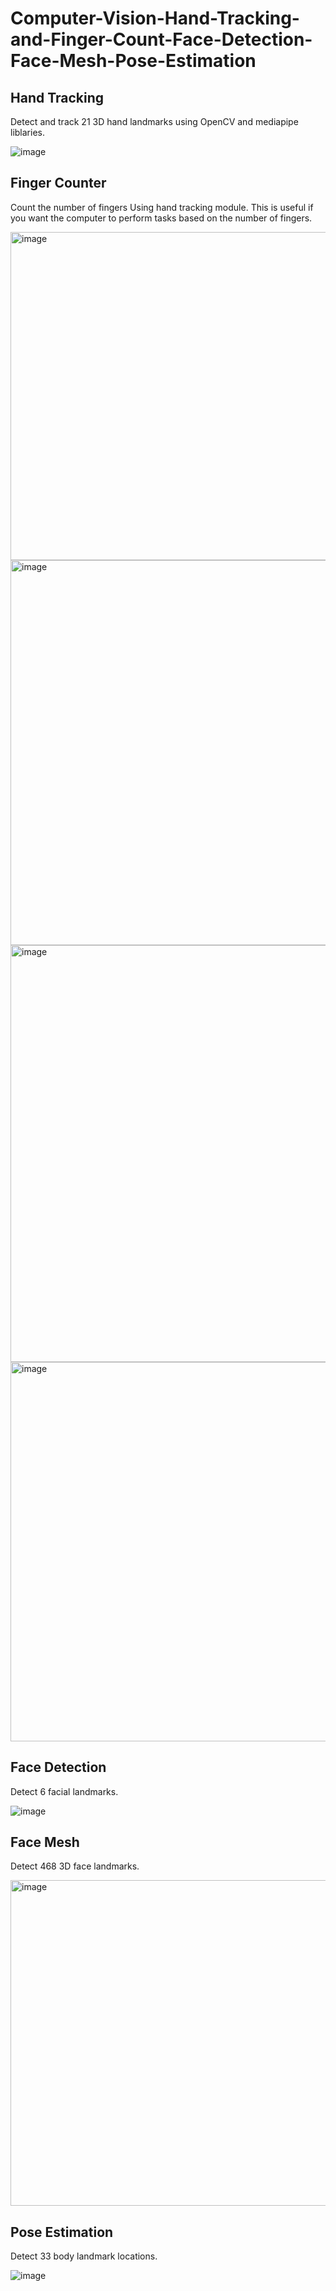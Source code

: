 # Computer-Vision-Hand-Tracking-and-Finger-Count-Face-Detection-Face-Mesh-Pose-Estimation

## Hand Tracking
Detect and track 21 3D hand landmarks using OpenCV and mediapipe liblaries.

![image](https://github.com/yy7-f/Computer-Vision-Hand-Tracking-Finger-Count-Face-Detection-Face-Mesh-Pose-Estimation/assets/76237852/5b7f0e79-c1fe-44d4-9948-b60cfef32909)


## Finger Counter
Count the number of fingers Using hand tracking module. This is useful if you want the computer to perform tasks based on the number of fingers.


<img width="525" alt="image" src="https://github.com/yy7-f/Computer-Vision-Hand-Tracking-and-Finger-Count/assets/76237852/e9b99db8-40fb-421b-b107-d4275f2b3915">

<img width="616" alt="image" src="https://github.com/yy7-f/Computer-Vision-Hand-Tracking-and-Finger-Count/assets/76237852/dec292aa-c653-47ce-bf4c-3bf9188606ae">

<img width="667" alt="image" src="https://github.com/yy7-f/Computer-Vision-Hand-Tracking-and-Finger-Count/assets/76237852/3dbb8459-73c3-44f5-b652-efdf5aea6c55">

<img width="607" alt="image" src="https://github.com/yy7-f/Computer-Vision-Hand-Tracking-and-Finger-Count/assets/76237852/ba960de7-0ace-4f2b-abcd-08a95d010981">


## Face Detection
Detect 6 facial landmarks.

![image](https://github.com/yy7-f/Computer-Vision-Hand-Tracking-Finger-Count-Face-Detection-Face-Mesh-Pose-Estimation/assets/76237852/896362f0-e968-47f5-9bc2-93cecece2e37)


## Face Mesh
Detect 468 3D face landmarks. 

<img width="521" alt="image" src="https://github.com/yy7-f/Computer-Vision-Hand-Tracking-Finger-Count-Face-Detection-Face-Mesh-Pose-Estimation/assets/76237852/093c0fc3-30ee-4932-9226-8d0ad77857b4">

## Pose Estimation

Detect 33 body landmark locations.  

![image](https://github.com/yy7-f/Computer-Vision-Hand-Tracking-Finger-Count-Face-Detection-Face-Mesh-Pose-Estimation/assets/76237852/eb6d2284-5c2e-4fb8-8e35-cc509af64c81)




